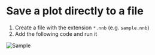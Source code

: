 # Save a plot directly to a file

1. Create a file with the extension `*.nnb` (e.g. `sample.nnb`)
2. Add the following code and run it

![Sample](https://raw.githubusercontent.com/DonJayamanne/typescript-notebook/main/resources/docs/plotly/saveToFile.png)
